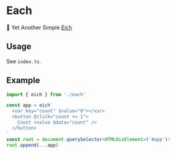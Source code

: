 # Each
🧩 Yet Another Simple [Eich](https://github.com/Bug-Duck/eich)

## Usage
See `index.ts`.

## Example
```ts
import { eich } from './each'

const app = eich`
  <var key="count" $value="0"></var>
  <button @click="count += 1">
    Count <value $data="count" />
  </button>
`
const root = document.querySelector<HTMLDivElement>('#app')!
root.append(...app)
```
